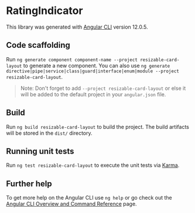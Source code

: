 # RatingIndicator

This library was generated with [Angular CLI](https://github.com/angular/angular-cli) version 12.0.5.

## Code scaffolding

Run `ng generate component component-name --project resizable-card-layout` to generate a new component. You can also use `ng generate directive|pipe|service|class|guard|interface|enum|module --project resizable-card-layout`.

> Note: Don't forget to add `--project resizable-card-layout` or else it will be added to the default project in your `angular.json` file.

## Build

Run `ng build resizable-card-layout` to build the project. The build artifacts will be stored in the `dist/` directory.

## Running unit tests

Run `ng test resizable-card-layout` to execute the unit tests via [Karma](https://karma-runner.github.io).

## Further help

To get more help on the Angular CLI use `ng help` or go check out the [Angular CLI Overview and Command Reference](https://angular.io/cli) page.
